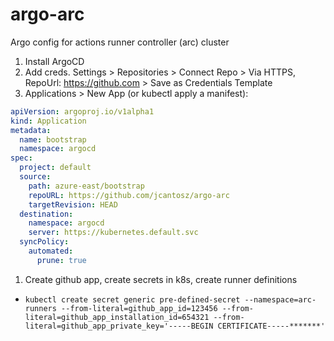 # argo-arc
Argo config for actions runner controller (arc) cluster

1. Install ArgoCD
1. Add creds. Settings > Repositories > Connect Repo > Via HTTPS, RepoUrl: https://github.com > Save as Credentials Template
1. Applications > New App (or kubectl apply a manifest):
```yaml
apiVersion: argoproj.io/v1alpha1
kind: Application
metadata:
  name: bootstrap
  namespace: argocd
spec:
  project: default
  source:
    path: azure-east/bootstrap
    repoURL: https://github.com/jcantosz/argo-arc
    targetRevision: HEAD
  destination:
    namespace: argocd
    server: https://kubernetes.default.svc
  syncPolicy:
    automated:
      prune: true
```
1. Create github app, create secrets in k8s, create runner definitions
  - `kubectl create secret generic pre-defined-secret --namespace=arc-runners --from-literal=github_app_id=123456 --from-literal=github_app_installation_id=654321 --from-literal=github_app_private_key='-----BEGIN CERTIFICATE-----*******'`